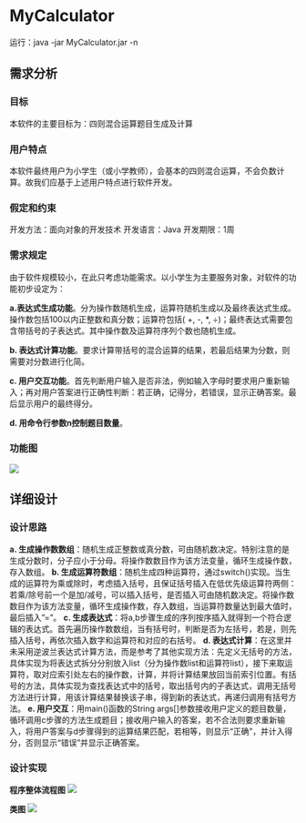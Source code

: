 # MyCalculator

运行：java -jar MyCalculator.jar -n

## 需求分析
### 目标
本软件的主要目标为：四则混合运算题目生成及计算
### 用户特点
本软件最终用户为小学生（或小学教师），会基本的四则混合运算，不会负数计算。故我们应基于上述用户特点进行软件开发。
### 假定和约束
开发方法：面向对象的开发技术
开发语言：Java
开发期限：1周
### 需求规定
由于软件规模较小，在此只考虑功能需求。以小学生为主要服务对象，对软件的功能初步设定为：

**a.表达式生成功能**。分为操作数随机生成，运算符随机生成以及最终表达式生成。操作数包括100以内正整数和真分数；运算符包括( +, -, *, ÷)；最终表达式需要包含带括号的子表达式。其中操作数及运算符序列个数也随机生成。

**b.	表达式计算功能**。要求计算带括号的混合运算的结果，若最后结果为分数，则需要对分数进行化简。

**c.	用户交互功能**。首先判断用户输入是否非法，例如输入字母时要求用户重新输入；再对用户答案进行正确性判断：若正确，记得分，若错误，显示正确答案。最后显示用户的最终得分。

**d.	用命令行参数n控制题目数量**。

### 功能图
![](http://images2017.cnblogs.com/blog/1238159/201709/1238159-20170926184438950-295123157.png)

## 详细设计
### 设计思路
**a.	生成操作数数组**：随机生成正整数或真分数，可由随机数决定。特别注意的是生成分数时，分子应小于分母。将操作数数目作为该方法变量，循环生成操作数，存入数组。
**b.	生成运算符数组**：随机生成四种运算符，通过switch()实现。当生成的运算符为乘或除时，考虑插入括号，且保证括号插入在低优先级运算符两侧：若乘/除号前一个是加/减号，可以插入括号，是否插入可由随机数决定。将操作数数目作为该方法变量，循环生成操作数，存入数组，当运算符数量达到最大值时，最后插入”=”。
**c.	生成表达式**：将a,b步骤生成的序列按序插入就得到一个符合逻辑的表达式。首先遍历操作数数组，当有括号时，判断是否为左括号，若是，则先插入括号，再依次插入数字和运算符和对应的右括号。
**d.	表达式计算**：在这里并未采用逆波兰表达式计算方法，而是参考了其他实现方法：先定义无括号的方法，具体实现为将表达式拆分分别放入list（分为操作数list和运算符list），接下来取运算符，取对应索引处左右的操作数，计算，并将计算结果放回当前索引位置。有括号的方法，具体实现为查找表达式中的括号，取出括号内的子表达式，调用无括号方法进行计算，用该计算结果替换该子串，得到新的表达式，再递归调用有括号方法。
**e.	用户交互**：用main()函数的String args[]参数接收用户定义的题目数量，循环调用c步骤的方法生成题目；接收用户输入的答案，若不合法则要求重新输入，将用户答案与d步骤得到的运算结果匹配，若相等，则显示“正确”，并计入得分，否则显示“错误”并显示正确答案。
### 设计实现
**程序整体流程图**
![](http://images2017.cnblogs.com/blog/1238159/201709/1238159-20170926162923089-1633615739.png)


**类图**
![](http://images2017.cnblogs.com/blog/1238159/201709/1238159-20170926162935510-359721966.png)

